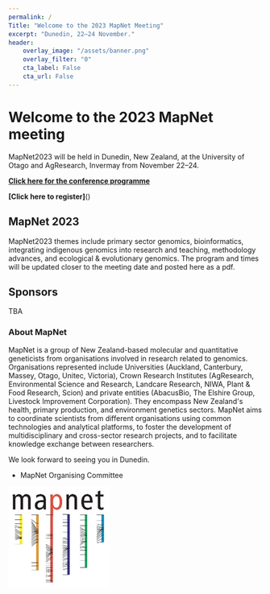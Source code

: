 ```yaml
---
permalink: /
Title: "Welcome to the 2023 MapNet Meeting"
excerpt: "Dunedin, 22–24 November."
header:
    overlay_image: "/assets/banner.png"
    overlay_filter: "0"
    cta_label: False
    cta_url: False
---
```


<span></span>

# Welcome to the 2023 MapNet meeting

MapNet2023 will be held in Dunedin, New Zealand, at the University of Otago and AgResearch, Invermay from November 22–24.

[**Click here for the conference programme**]() <!-- (https://vuwgenomics.github.io/mapnet2019.github.io/pdfs/MapNet2019programme.pdf). -->

**[Click here to register]**() <!-- (https://vuw.eventsair.com/mapnet-2019/mapnet2019). -->

## MapNet 2023

MapNet2023 themes include primary sector genomics, bioinformatics, integrating indigenous genomics into research and teaching, methodology advances, and ecological & evolutionary genomics. The program and times will be updated closer to the meeting date and posted here as a pdf.

## Sponsors

TBA

### About MapNet 

MapNet is a group of New Zealand-based molecular and quantitative geneticists from organisations involved in research related to genomics. Organisations represented include Universities (Auckland, Canterbury, Massey, Otago, Unitec, Victoria), Crown Research Institutes (AgResearch, Environmental Science and Research, Landcare Research, NIWA, Plant & Food Research, Scion) and private entities (AbacusBio, The Elshire Group, Livestock Improvement Corporation). They encompass New Zealand's health, primary production, and environment genetics sectors. MapNet aims to coordinate scientists from different organisations using common technologies and analytical platforms, to foster the development of multidisciplinary and cross-sector research projects, and to facilitate knowledge exchange between researchers.

We look forward to seeing you in Dunedin.

- MapNet Organising Committee

![MapNet](../assets/mapnet.jpg)
   
<span></span>

